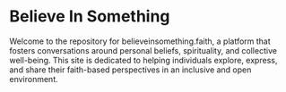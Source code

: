 # Believe In Something
Welcome to the repository for believeinsomething.faith, a platform that fosters conversations around personal beliefs, spirituality, and collective well-being. This site is dedicated to helping individuals explore, express, and share their faith-based perspectives in an inclusive and open environment.
